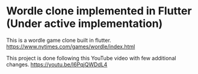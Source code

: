 # Wordle clone implemented in Flutter (Under active implementation)

This is a wordle game clone built in flutter.
https://www.nytimes.com/games/wordle/index.html

This project is done following this YouTube video with few additional changes.
https://youtu.be/I6PqjQWDdL4


